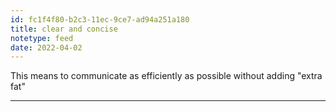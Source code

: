 ```yaml
---
id: fc1f4f80-b2c3-11ec-9ce7-ad94a251a180
title: clear and concise
notetype: feed
date: 2022-04-02
---
```


This means to communicate as efficiently as possible without adding "extra fat"

---
